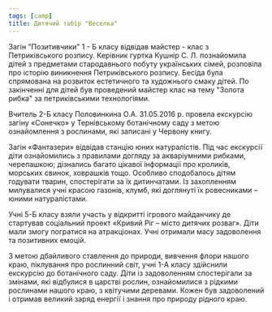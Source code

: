 ```yaml
---
tags: [camp]
title: Дитячий табір "Веселка"
---
```


Загін "Позитивчики" 1 - Б класу відвідав майстер - клас з Петриківського розпису. Керівник гуртка Кушнір С. Л. познайомила дітей з предметами стародавнього побуту українських сімей, розповіла про історію виникнення Петриківського розпису. Бесіда була спрямована на розвиток естетичного та художнього смаку дітей. По закінченні для дітей був проведений майстер клас на тему "Золота рибка" за петриківськими технологіями.

<slideshow id="72157668815423711"></slideshow>

Вчитель 2-Б класу Половинкина О.А. 31.05.2016 р. провела екскурсію загіну «Сонечко» у Тернівському ботанічному саду з метою ознайомлення з рослинами, які записані у Червону книгу.

<slideshow id="72157668817743921"></slideshow>

Загін «Фантазери» відвідав станцію юних натуралістів. Під час екскурсії діти ознайомились з правилами догляду за акваріумними рибками, черепашкою; дізнались багато цікавої інформації про кроликів, морських свинок, ховрашків тощо. Особливо сподобалось дітям годувати тварин, спостерігати за їх дитинчатами. Із захопленням милувалися учні красою газонів, клумб, які доглянуті їх ровесниками – юними натуралістами.

<slideshow id="72157666670699904"></slideshow>

Учні 5-Б класу взяли участь у відкритті ігрового майданчику де стартував соціальний проект «Кривий Ріг – місто дитячих розваг». Діти мали змогу погратися на атракціонах. Учні отримали масу задоволення та позитивних емоцій.

<slideshow id="72157668937032952"></slideshow>

З метою дбайливого ставлення до природи, вивчення флори нашого краю, піклування про рослинний світ, учні 1-А класу здійснили екскурсію до ботанічного саду. Діти із задоволенням спостерігали за змінами, які відбулися в царстві рослин, ознайомилися з рідкими рослинами нашого краю, з квітучими деревами. Кожен був задоволений і отримав великий заряд енергії і знання про природу рідного краю.

<slideshow id="72157669430155286"></slideshow>
